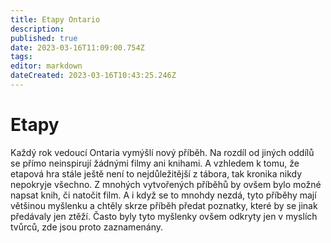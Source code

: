 ```yaml
---
title: Etapy Ontario
description: 
published: true
date: 2023-03-16T11:09:00.754Z
tags: 
editor: markdown
dateCreated: 2023-03-16T10:43:25.246Z
---
```


# Etapy

Každý rok vedoucí Ontaria vymýšlí nový příběh. Na rozdíl od jiných oddílů se přímo neinspirují žádnými filmy ani knihami. A vzhledem k tomu, že etapová hra stále ještě není to nejdůležitější z tábora, tak kronika nikdy nepokryje všechno. Z mnohých vytvořených příběhů by ovšem bylo možné napsat knih, či natočit film.
A i když se to mnohdy nezdá, tyto příběhy mají většinou myšlenku a chtěly skrze příběh předat poznatky, které by se jinak předávaly jen ztěží. Často byly tyto myšlenky ovšem odkryty jen v myslích tvůrců, zde jsou proto zaznamenány.

